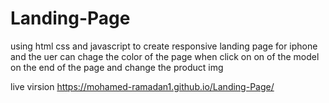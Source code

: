 # Landing-Page
using html css and javascript to create responsive landing page for iphone and the uer can chage the color of the page when click on on of the model on the end of the page and change the product img

live virsion https://mohamed-ramadan1.github.io/Landing-Page/
